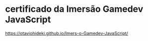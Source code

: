 # certificado da Imersão Gamedev JavaScript

https://otaviohideki.github.io/Imers-o-Gamedev-JavaScript/
